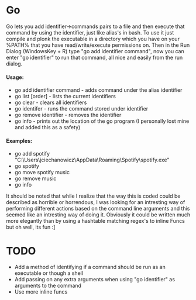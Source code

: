 Go
==

Go lets you add identifier->commands pairs to a file and then execute that command by using the identifier, just like alias's in bash.
To use it just compile and plonk the executable in a directory which you have on your %PATH% that you have read/write/execute permissions on.
Then in the Run Dialog (WindowsKey + R) type "go add identifier command", now you can enter "go identifier" to run that command, all nice and easily from the run dialog.

#### Usage:

* go add identifier command - adds command under the alias identifier
* go list [order] - lists the current identifiers
* go clear - clears all identifiers
* go identifer - runs the command stored under identifier
* go remove identifier - removes the identifier
* go info - prints out the location of the go program (I personally lost mine and added this as a safety)

#### Examples:

* go add spotify "C:\Users\jciechanowicz\AppData\Roaming\Spotify\spotify.exe"
* go spotify
* go move spotify music
* go remove music
* go info

It should be noted that while I realize that the way this is coded could be described as horrible or horrendous, I was looking for an intresting way of performing different actions based on the command line arguments and this seemed like an intresting way of doing it. Obviously it could be written much more elegantly than by using a hashtable matching regex's to inline Funcs but oh well, its fun :]

TODO
==
- Add a method of identifying if a command should be run as an executable or though a shell
- Add passing on any extra arguments when using "go identifier" as arguments to the command
- Use more inline funcs
